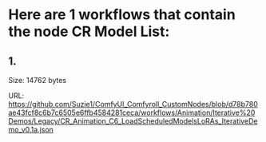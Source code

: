 # Here are 1 workflows that contain the node CR Model List:

## 1. 

Size: 14762 bytes

URL: https://github.com/Suzie1/ComfyUI_Comfyroll_CustomNodes/blob/d78b780ae43fcf8c6b7c6505e6ffb4584281ceca/workflows/Animation/Iterative%20Demos/Legacy/CR_Animation_C6_LoadScheduledModelsLoRAs_IterativeDemo_v0.1a.json

